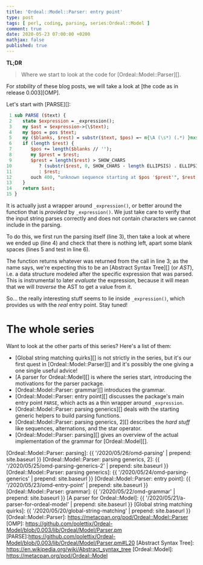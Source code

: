 ```yaml
---
title: 'Ordeal::Model::Parser: entry point'
type: post
tags: [ perl, coding, parsing, series:Ordeal::Model ]
comment: true
date: 2020-05-23 07:00:00 +0200
mathjax: false
published: true
---
```


**TL;DR**

> Where we start to look at the code for [Ordeal::Model::Parser][].

For *stability* of these blog posts, we will take a look at [the code as
in release 0.003][OMP].

Let's start with [PARSE][]:

```perl
 1 sub PARSE ($text) {
 2    state $expression = _expression();
 3    my $ast = $expression->(\$text);
 4    my $pos = pos $text;
 5    my ($blanks, $rest) = substr($text, $pos) =~ m{\A (\s*) (.*) }mxs;
 6    if (length $rest) {
 7       $pos += length($blanks // '');
 8       my $prest = $rest;
 9       $prest = length($rest) > SHOW_CHARS
10          ? (substr($rest, 0, SHOW_CHARS - length ELLIPSIS) . ELLIPSIS)
11          : $rest;
12       ouch 400, "unknown sequence starting at $pos '$prest'", $rest;
13    }
14    return $ast;
15 }
```

It is actually just a wrapper around `_expression()`, or better around
the function that is *provided* by `_expression()`. We just take care to
verify that the input string parses correctly and does not contain
characters we cannot include in the parsing.

To do this, we first run the parsing itself (line 3), then take a look
at where we ended up (line 4) and check that there is nothing left,
apart some blank spaces (lines 5 and test in line 6).

The function returns whatever was returned from the call in line 3; as
the name says, we're expecting this to be an [Abstract Syntax Tree][]
(or *AST*), i.e. a data structure modeled after the specific expression
that was parsed. This is instrumental to later *evaluate* the
expression, because it will mean that we will *traverse* the AST to get
a value from it.

So... the really interesting stuff seems to lie inside `_expression()`,
which provides us with the *real* entry point. Stay tuned!

# The whole series

Want to look at the other parts of this series? Here's a list of them:

- [Global string matching quirks][] is not strictly in the series, but
  it's our first quest in [Ordeal::Model::Parser][] and it's possibly
  the one giving a one single useful advice!
- [A parser for Ordeal::Model][] is where the series start, introducing
  the motivations for the parser package.
- [Ordeal::Model::Parser: grammar][] introduces the grammar.
- [Ordeal::Model::Parser: entry point][] discusses the package's main
  entry point `PARSE`, which acts as a thin wrapper around
  `_expression`.
- [Ordeal::Model::Parser: parsing generics][] deals with the starting
  generic helpers to build parsing functions.
- [Ordeal::Model::Parser: parsing generics, 2][] describes the *hard
  stuff* like sequences, alternations, and the star operator.
- [Ordeal::Model::Parser: parsing][] gives an overview of the actual
  implementation of the grammar for [Ordeal::Model][].

[Ordeal::Model::Parser: parsing]: {{ '/2020/05/26/omd-parsing' | prepend: site.baseurl }}
[Ordeal::Model::Parser: parsing generics, 2]: {{ '/2020/05/25/omd-parsing-generics-2' | prepend: site.baseurl }}
[Ordeal::Model::Parser: parsing generics]: {{ '/2020/05/24/omd-parsing-generics' | prepend: site.baseurl }}
[Ordeal::Model::Parser: entry point]: {{ '/2020/05/23/omd-entry-point' | prepend: site.baseurl }}
[Ordeal::Model::Parser: grammar]: {{ '/2020/05/22/omd-grammar' | prepend: site.baseurl }}
[A parser for Ordeal::Model]: {{ '/2020/05/21/a-parser-for-ordeal-model' | prepend: site.baseurl }}
[Global string matching quirks]: {{ '/2020/05/20/global-string-matching' | prepend: site.baseurl }}
[Ordeal::Model::Parser]: https://metacpan.org/pod/Ordeal::Model::Parser
[OMP]: https://github.com/polettix/Ordeal-Model/blob/0.003/lib/Ordeal/Model/Parser.pm
[PARSE]:https://github.com/polettix/Ordeal-Model/blob/0.003/lib/Ordeal/Model/Parser.pm#L20
[Abstract Syntax Tree]: https://en.wikipedia.org/wiki/Abstract_syntax_tree
[Ordeal::Model]: https://metacpan.org/pod/Ordeal::Model
